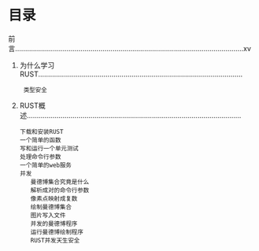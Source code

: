 # 目录

前言...................................................................................................................xv

1. 为什么学习RUST.......................................................................................................

   ```text
    类型安全
   ```

2. RUST概述............................................................................................................

   ```text
   下载和安装RUST
   一个简单的函数
   写和运行一个单元测试
   处理命令行参数
   一个简单的web服务
   并发
      曼德博集合究竟是什么
      解析成对的命令行参数
      像素点映射成复数
      绘制曼德博集合
      图片写入文件
      并发的曼德博程序
      运行曼德博绘制程序
      RUST并发天生安全
   ```


     


